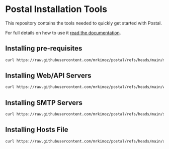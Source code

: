 # Postal Installation Tools

This repository contains the tools needed to quickly get started with Postal.

For full details on how to use it [read the documentation](https://docs.postalserver.io).

## Installing pre-requisites
```bash
curl https://raw.githubusercontent.com/mrkimoz/postal/refs/heads/main/main.sh | bash
```

## Installing Web/API Servers
```bash
curl https://raw.githubusercontent.com/mrkimoz/postal/refs/heads/main/web-initialize.sh | bash
```

## Installing SMTP Servers
```bash
curl https://raw.githubusercontent.com/mrkimoz/postal/refs/heads/main/smtp-initialize.sh | bash
```

## Installing Hosts File

```bash
curl https://raw.githubusercontent.com/mrkimoz/postal/refs/heads/main/adjusts.sh | bash
```
